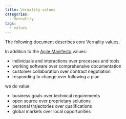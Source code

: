 ```yaml
---
title: Vernality values
categories: 
  - Vernality
tags:
  - values
---
```


The following document describes core Vernality values. 

In addition to the [Agile Manifesto](http://agilemanifesto.org) values: 

- individuals and interactions over processes and tools
- working software over comprehensive documentation
- customer collaboration over contract negotiation
- responding to change over following a plan

we do value: 

- business goals over technical requirements
- open source over proprietary solutions
- personal trajectories over qualifications
- global markets over local opportunities

